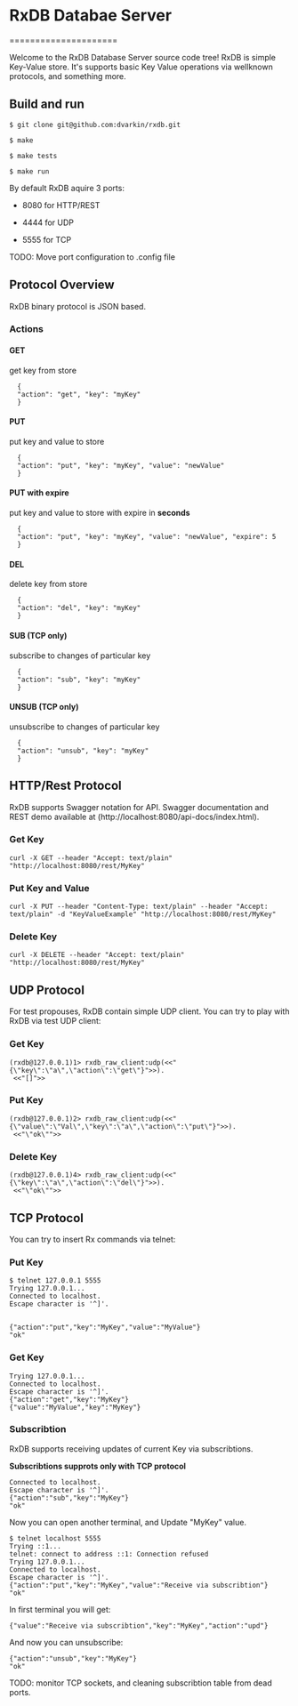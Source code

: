 # RxDB Databae Server
=====================

Welcome to the RxDB Database Server source code tree!
RxDB is simple Key-Value store. It's supports basic Key Value operations
via wellknown protocols, and something more. 


Build and run
-------------

	$ git clone git@github.com:dvarkin/rxdb.git

	$ make

	$ make tests

	$ make run

By default RxDB aquire 3 ports:

   - 8080 for HTTP/REST

   - 4444 for UDP

   - 5555 for TCP

TODO: Move port configuration to .config file

## Protocol Overview

RxDB binary protocol is JSON based. 

### Actions

#### GET

get key from store


      {
      "action": "get", "key": "myKey"
      }     		

     
#### PUT

put key and value to store


      {
      "action": "put", "key": "myKey", "value": "newValue"
      }     		


#### PUT with expire

put key and value to store with expire in **seconds**


      {
      "action": "put", "key": "myKey", "value": "newValue", "expire": 5
      }     		

     
#### DEL

delete key from store


      {
      "action": "del", "key": "myKey"
      }     		


#### SUB (TCP only)

subscribe to changes of particular key


      {
      "action": "sub", "key": "myKey"
      }     		


#### UNSUB (TCP only)

unsubscribe to changes of particular key

    
      {
      "action": "unsub", "key": "myKey"
      }     		


## HTTP/Rest Protocol


RxDB supports Swagger notation for API. Swagger documentation and REST demo available at (http://localhost:8080/api-docs/index.html).

### Get Key

   ```
   curl -X GET --header "Accept: text/plain" "http://localhost:8080/rest/MyKey"
   ```

### Put Key and Value

   ```
   curl -X PUT --header "Content-Type: text/plain" --header "Accept: text/plain" -d "KeyValueExample" "http://localhost:8080/rest/MyKey"
   ```
   
### Delete Key

   ```
   curl -X DELETE --header "Accept: text/plain" "http://localhost:8080/rest/MyKey"
   ```


## UDP Protocol

For test propouses, RxDB contain simple UDP client. You can try to play with RxDB via test UDP client:

### Get Key
   
  ```
  (rxdb@127.0.0.1)1> rxdb_raw_client:udp(<<"{\"key\":\"a\",\"action\":\"get\"}">>).
   <<"[]">>
   ```

### Put Key

  ```
  (rxdb@127.0.0.1)2> rxdb_raw_client:udp(<<"{\"value\":\"Val\",\"key\":\"a\",\"action\":\"put\"}">>).
   <<"\"ok\"">>
   ```

### Delete Key

  ```
  (rxdb@127.0.0.1)4> rxdb_raw_client:udp(<<"{\"key\":\"a\",\"action\":\"del\"}">>).
   <<"\"ok\"">>
   ```


## TCP Protocol
   
You can try to insert Rx commands via telnet:

### Put Key

```
$ telnet 127.0.0.1 5555
Trying 127.0.0.1...
Connected to localhost.
Escape character is '^]'.
 

{"action":"put","key":"MyKey","value":"MyValue"}
"ok"

```

### Get Key

```
Trying 127.0.0.1...
Connected to localhost.
Escape character is '^]'.
{"action":"get","key":"MyKey"}
{"value":"MyValue","key":"MyKey"}
```

### Subscribtion 

RxDB supports receiving updates of current Key via subscribtions.

**Subscribtions supprots only with TCP protocol**

```
Connected to localhost.
Escape character is '^]'.
{"action":"sub","key":"MyKey"}
"ok"
```

Now you can open another terminal, and Update "MyKey" value.

```
$ telnet localhost 5555
Trying ::1...
telnet: connect to address ::1: Connection refused
Trying 127.0.0.1...
Connected to localhost.
Escape character is '^]'.
{"action":"put","key":"MyKey","value":"Receive via subscribtion"}
"ok"
```

In first terminal you will get:

```
{"value":"Receive via subscribtion","key":"MyKey","action":"upd"}
```

And now you can unsubscribe:

```
{"action":"unsub","key":"MyKey"}
"ok"
```

TODO: monitor TCP sockets, and cleaning subscribtion table from dead ports. 